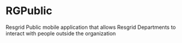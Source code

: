 RGPublic
========

Resgrid Public mobile application that allows Resgrid Departments to interact with people outside the organization
